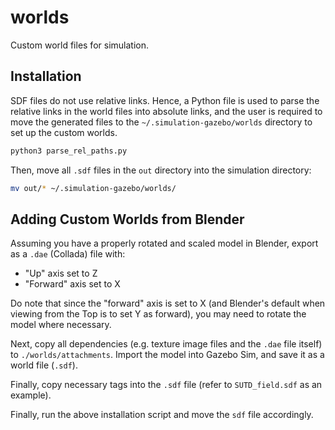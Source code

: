# worlds

Custom world files for simulation.

## Installation
SDF files do not use relative links. Hence, a Python file is used to parse the relative links in the world files into absolute links, and the user is required to move the generated files to the `~/.simulation-gazebo/worlds` directory to set up the custom worlds.

```bash
python3 parse_rel_paths.py
```

Then, move all `.sdf` files in the `out` directory into the simulation directory:
```bash
mv out/* ~/.simulation-gazebo/worlds/
```

## Adding Custom Worlds from Blender
Assuming you have a properly rotated and scaled model in Blender, export as a `.dae` (Collada) file with:
- "Up" axis set to Z
- "Forward" axis set to X

Do note that since the "forward" axis is set to X (and Blender's default when viewing from the Top is to set Y as forward), you may need to rotate the model where necessary.

Next, copy all dependencies (e.g. texture image files and the `.dae` file itself) to `./worlds/attachments`. Import the model into Gazebo Sim, and save it as a world file (`.sdf`).

Finally, copy necessary tags into the `.sdf` file (refer to `SUTD_field.sdf` as an example).

Finally, run the above installation script and move the `sdf` file accordingly.